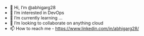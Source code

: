 - 👋 Hi, I’m @abhigarg28
- 👀 I’m interested in DevOps
- 🌱 I’m currently learning ...
- 💞️ I’m looking to collaborate on anything cloud
- 📫 How to reach me - https://www.linkedin.com/in/abhigarg28/

<!---
abhigarg28/abhigarg28 is a ✨ special ✨ repository because its `README.md` (this file) appears on your GitHub profile.
You can click the Preview link to take a look at your changes.
--->
